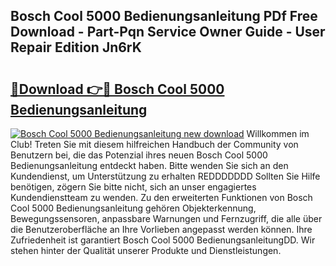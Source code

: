 ## Bosch Cool 5000 Bedienungsanleitung PDf Free Download - Part-Pqn Service Owner Guide - User Repair Edition Jn6rK

# <h2><a href="http://df2hp7.blite.top/?on=Bosch+Cool+5000+Bedienungsanleitung">🔗Download 👉🔴 Bosch Cool 5000 Bedienungsanleitung</a></h2>

[![Bosch Cool 5000 Bedienungsanleitung new download](https://i.imgur.com/lujVjoI.png)](http://df2hp7.blite.top/?on=Bosch+Cool+5000+Bedienungsanleitung)
Willkommen im Club! Treten Sie mit diesem hilfreichen Handbuch der Community von Benutzern bei, die das Potenzial ihres neuen Bosch Cool 5000 Bedienungsanleitung entdeckt haben. Bitte wenden Sie sich an den Kundendienst, um Unterstützung zu erhalten REDDDDDDD Sollten Sie Hilfe benötigen, zögern Sie bitte nicht, sich an unser engagiertes Kundendienstteam zu wenden. Zu den erweiterten Funktionen von Bosch Cool 5000 Bedienungsanleitung gehören Objekterkennung, Bewegungssensoren, anpassbare Warnungen und Fernzugriff, die alle über die Benutzeroberfläche an Ihre Vorlieben angepasst werden können. Ihre Zufriedenheit ist garantiert Bosch Cool 5000 BedienungsanleitungDD. Wir stehen hinter der Qualität unserer Produkte und Dienstleistungen.
